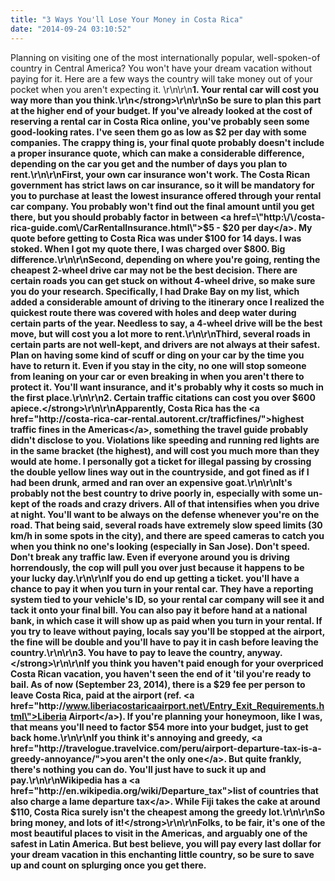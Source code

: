 ```yaml
---
title: "3 Ways You'll Lose Your Money in Costa Rica"
date: "2014-09-24 03:10:52"
---
```


Planning on visiting one of the most internationally popular, well-spoken-of country in Central America? You won't have your dream vacation without paying for it. Here are a few ways the country will take money out of your pocket when you aren't expecting it. <!--more Read post-->\r\n\r\n<strong>1. Your rental car will cost you way more than you think.\r\n<\/strong>\r\n\r\nSo be sure to plan this part at the higher end of your budget. If you've already looked at the cost of reserving a rental car in Costa Rica online, you've probably seen some good-looking rates. I've seen them go as low as $2 per day with some companies. The crappy thing is, your final quote probably doesn't include a proper insurance quote, which can make a considerable difference, depending on the car you get and the number of days you plan to rent.\r\n\r\nFirst, your own car insurance won't work. The Costa Rican government has strict laws on car insurance, so it will be mandatory for you to purchase at least the lowest insurance offered through your rental car company. You probably won't find out the final amount until you get there, but you should probably factor in between <a href=\"http:\/\/costa-rica-guide.com\/CarRentalInsurance.html\">$5 - $20 per day<\/a>. My quote before getting to Costa Rica was under $100 for 14 days. I was stoked. When I got my quote there, I was charged over $800. Big difference.\r\n\r\nSecond, depending on where you're going, renting the cheapest 2-wheel drive car may not be the best decision. There are certain roads you can get stuck on without 4-wheel drive, so make sure you do your research. Specifically, I had Drake Bay on my list, which added a considerable amount of driving to the itinerary once I realized the quickest route there was covered with holes and deep water during certain parts of the year. Needless to say, a 4-wheel drive will be the best move, but will cost you a lot more to rent.\r\n\r\nThird, several roads in certain parts are not well-kept, and drivers are not always at their safest. Plan on having some kind of scuff or ding on your car by the time you have to return it. Even if you stay in the city, no one will stop someone from leaning on your car or even breaking in when you aren't there to protect it. You'll want insurance, and it's probably why it costs so much in the first place.\r\n\r\n<strong>2. Certain traffic citations can cost you over $600 apiece.<\/strong>\r\n\r\nApparently, Costa Rica has the <a href=\"http:\/\/costa-rica-car-rental.autorent.cr\/trafficfines\/\">highest traffic fines in the Americas<\/a>, something the travel guide probably didn't disclose to you. Violations like speeding and running red lights are in the same bracket (the highest), and will cost you much more than they would ate home. I personally got a ticket for illegal passing by crossing the double yellow lines way out in the countryside, and got fined as if I had been drunk, armed and ran over an expensive goat.\r\n\r\nIt's probably not the best country to drive poorly in, especially with some un-kept of the roads and crazy drivers. All of that intensifies when you drive at night. You'll want to be always on the defense whenever you're on the road. That being said, several roads have extremely slow speed limits (30 km\/h in some spots in the city), and there are speed cameras to catch you when you think no one's looking (especially in San Jose). Don't speed. Don't break any traffic law. Even if everyone around you is driving horrendously, the cop will pull you over just because it happens to be your lucky day.\r\n\r\nIf you do end up getting a ticket. you'll have a chance to pay it when you turn in your rental car. They have a reporting system tied to your vehicle's ID, so your rental car company will see it and tack it onto your final bill. You can also pay it before hand at a national bank, in which case it will show up as paid when you turn in your rental. If you try to leave without paying, locals say you'll be stopped at the airport, the fine will be double and you'll have to pay it in cash before leaving the country.\r\n\r\n<strong>3. You have to pay to leave the country, anyway.<\/strong>\r\n\r\nIf you think you haven't paid enough for your overpriced Costa Rican vacation, you haven't seen the end of it 'til you're ready to bail. As of now (September 23, 2014), there is a $29 fee per person to leave Costa Rica, paid at the airport (ref. <a href=\"http:\/\/www.liberiacostaricaairport.net\/Entry_Exit_Requirements.html\">Liberia Airport<\/a>). If you're planning your honeymoon, like I was, that means you'll need to factor $54 more into your budget, just to get back home.\r\n\r\nIf you think it's annoying and greedy, <a href=\"http:\/\/travelogue.travelvice.com\/peru\/airport-departure-tax-is-a-greedy-annoyance\/\">you aren't the only one<\/a>. But quite frankly, there's nothing you can do. You'll just have to suck it up and pay.\r\n\r\nWikipedia has a <a href=\"http:\/\/en.wikipedia.org\/wiki\/Departure_tax\">list of countries that also charge a lame departure tax<\/a>. While Fiji takes the cake at around $110, Costa Rica surely isn't the cheapest among the greedy lot.\r\n\r\n<strong>So bring money, and lots of it!<\/strong>\r\n\r\nFolks, to be fair, it's one of the most beautiful places to visit in the Americas, and arguably one of the safest in Latin America. But best believe, you will pay every last dollar for your dream vacation in this enchanting little country, so be sure to save up and count on splurging once you get there.
